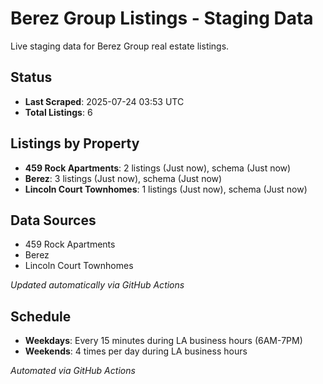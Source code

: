 # Berez Group Listings - Staging Data

Live staging data for Berez Group real estate listings.

## Status

- **Last Scraped**: 2025-07-24 03:53 UTC
- **Total Listings**: 6

## Listings by Property

- **459 Rock Apartments**: 2 listings (Just now), schema (Just now)
- **Berez**: 3 listings (Just now), schema (Just now)
- **Lincoln Court Townhomes**: 1 listings (Just now), schema (Just now)

## Data Sources

- 459 Rock Apartments
- Berez
- Lincoln Court Townhomes

*Updated automatically via GitHub Actions*

## Schedule

- **Weekdays**: Every 15 minutes during LA business hours (6AM-7PM)
- **Weekends**: 4 times per day during LA business hours

*Automated via GitHub Actions*
